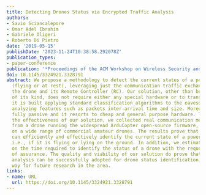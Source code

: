 ```yaml
---
title: Detecting Drones Status via Encrypted Traffic Analysis
authors:
- Savio Sciancalepore
- Omar Adel Ibrahim
- Gabriele Oligeri
- Roberto Di Pietro
date: '2019-05-15'
publishDate: '2023-11-24T10:38:58.292078Z'
publication_types:
- paper-conference
publication: '*Proceedings of the ACM Workshop on Wireless Security and Machine Learning*'
doi: 10.1145/3324921.3328791
abstract: We propose a methodology to detect the current status of a powered-on drone
  (flying or at rest), leveraging just the communication traffic exchanged between
  the drone and its Remote Controller (RC). Our solution, other than being the first
  of its kind, does not require either any special hardware or to transmit any signal;
  it is built applying standard classification algorithms to the eavesdropped traffic,
  analyzing features such as packets inter-arrival time and size. Moreover, it is
  fully passive and it resorts to cheap and general purpose hardware. To evaluate
  the effectiveness of our solution, we collected real communication measurements
  from a drone running the widespread ArduCopter open-source firmware, mounted onboard
  on a wide range of commercial amateur drones. The results prove that our methodology
  can efficiently and effectively identify the current state of a powered-on drone,
  i.e., if it is flying or lying on the ground. In addition, we estimate a lower bound
  on the time required to identify the status of a drone with the requested level
  of assurance. The quality and viability of our solution do prove that network traffic
  analysis can be successfully adopted for drone status identification, and pave the
  way for future research in the area.
links:
- name: URL
  url: https://doi.org/10.1145/3324921.3328791
---
```

